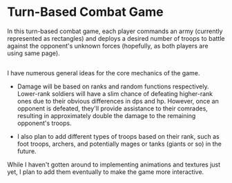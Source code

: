 # Turn-Based Combat Game

In this turn-based combat game, each player commands an army (currently represented as rectangles) and deploys a desired number of troops to battle against the opponent's unknown forces (hopefully, as both players are using same page).

## 

I have numerous general ideas for the core mechanics of the game.

- Damage will be based on ranks and random functions respectively. Lower-rank soldiers will have a slim chance of defeating higher-rank ones due to their obvious differences in dps and hp. However, once an opponent is defeated, they'll provide assistance to their comrades, resulting in approximately double the damage to the remaining opponent's troops.

- I also plan to add different types of troops based on their rank, such as foot troops, archers, and potentially mages or tanks (giants or so) in the future.

While I haven't gotten around to implementing animations and textures just yet, I plan to add them eventually to make the game more interactive.

